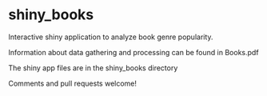 shiny_books
====================
Interactive shiny application to analyze book genre popularity.

Information about data gathering and processing can be found in Books.pdf

The shiny app files are in the shiny_books directory

Comments and pull requests welcome!